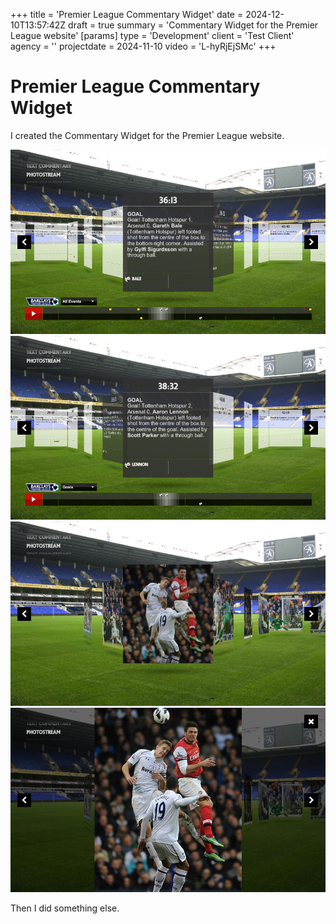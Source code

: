 +++
title = 'Premier League Commentary Widget'
date = 2024-12-10T13:57:42Z
draft = true
summary = 'Commentary Widget for the Premier League website'
[params]
  type = 'Development'
  client = 'Test Client'
  agency = ''
  projectdate = 2024-11-10
  video = 'L-hyRjEjSMc'
+++

# Premier League Commentary Widget

I created the Commentary Widget for the Premier League website.

![Screenshot](premierleague01.jpg)
![Screenshot](premierleague02.jpg)
![Screenshot](premierleague03.jpg)
![Screenshot](premierleague04.jpg)

Then I did something else.
